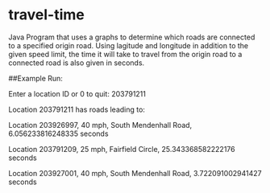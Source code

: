# travel-time
Java Program that uses a graphs to determine which roads are connected to a specified origin road. Using lagitude and longitude in addition to the given speed limit,
the time it will take to travel from the origin road to a connected road is also given in seconds.

##Example Run:

Enter a location ID or 0 to quit: 203791211

Location 203791211 has roads leading to:


  Location 203926997, 40 mph, South Mendenhall Road, 6.056233816248335 seconds
  
  Location 203791209, 25 mph, Fairfield Circle, 25.343368582222176 seconds
  
  Location 203927001, 40 mph, South Mendenhall Road, 3.722091002941427 seconds
  
